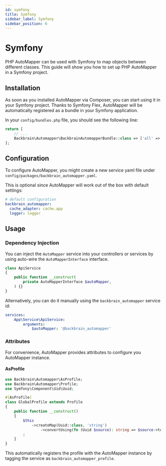 ```yaml
---
id: symfony
title: Symfony
sidebar_label: Symfony
sidebar_position: 6
---
```


# Symfony

PHP AutoMapper can be used with Symfony to map objects between different classes. This guide will show you how to set up PHP AutoMapper in a Symfony project.

## Installation

As soon as you installed AutoMapper via Composer, you can start using it in your Symfony project.
Thanks to Symfony Flex, AutoMapper will be automatically registered as a bundle in your Symfony application.

In your `config/bundles.php` file, you should see the following line:

```php
return [
    // ...
    Backbrain\Automapper\BackbrainAutomapperBundle::class => ['all' => true],
];
``` 

## Configuration

To configure AutoMapper, you might create a new service yaml file under `config/packages/backbrain_automapper.yaml`.

This is optional since AutoMapper will work out of the box with default settings:
```yaml
# default configuration
backbrain_automapper:
  cache_adapter: cache.app
  logger: logger
```

## Usage

### Dependency Injection

You can inject the `AutoMapper` service into your controllers or services by using auto-wire the `AutoMapperInterface` interface.

```php
class ApiService
{
    public function __construct(
        private AutoMapperInterface $autoMapper,
    ) {}
}
```

Alternatively, you can do it manually using the `backbrain_automapper` service id:
```yaml
services:
    App\Service\ApiService:
        arguments:
            $autoMapper: '@backbrain_automapper'
```

### Attributes

For convenience, AutoMapper provides attributes to configure you AutoMapper instance.

#### AsProfile

```php
use Backbrain\Automapper\AsProfile;
use Backbrain\Automapper\Profile;
use Symfony\Component\Uid\Uuid;

#[AsProfile]
class GlobalProfile extends Profile
{
    public function __construct()
    {
        $this
            ->createMap(Uuid::class, 'string')
                ->convertUsing(fn (Uuid $source): string => $source->toRfc4122())
        ;
    }
}
```

This automatically registers the profile with the AutoMapper instance by tagging the service
as `backbrain_automapper_profile`.
